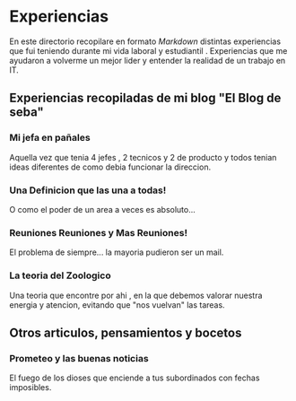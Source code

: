 # Experiencias

En este directorio recopilare en formato *Markdown* distintas experiencias que fui teniendo durante mi vida laboral y estudiantil . Experiencias que me ayudaron a volverme un mejor lider y entender la realidad de un trabajo en IT.

## Experiencias recopiladas de mi blog "El Blog de seba"

### Mi jefa en pañales
Aquella vez que tenia 4 jefes , 2 tecnicos y 2 de producto y todos tenian ideas diferentes de como debia funcionar la direccion.

### Una Definicion que las una a todas!
O como el poder de un area a veces es absoluto...

### Reuniones Reuniones y Mas Reuniones!
El problema de siempre... la mayoria pudieron ser un mail.

### La teoria del Zoologico
Una teoria que encontre por ahi , en la que debemos valorar nuestra energia y atencion, evitando que "nos vuelvan" las tareas.


## Otros articulos, pensamientos y bocetos

### Prometeo y las buenas noticias
El fuego de los dioses que enciende a tus subordinados con fechas imposibles.


